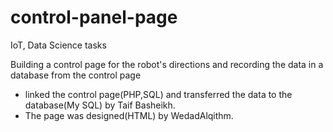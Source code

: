 # control-panel-page
IoT, Data Science tasks

Building a control page for the robot's directions and recording the data in a database from the control page

* linked the control page(PHP,SQL) and transferred the data to the database(My SQL) by Taif Basheikh.
* The page was designed(HTML) by WedadAlqithm.
